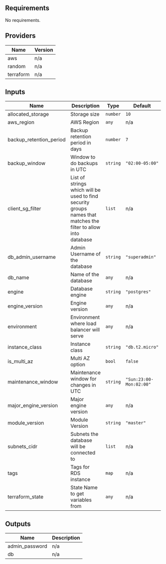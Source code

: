 ## Requirements

No requirements.

## Providers

| Name | Version |
|------|---------|
| aws | n/a |
| random | n/a |
| terraform | n/a |

## Inputs

| Name | Description | Type | Default | Required |
|------|-------------|------|---------|:--------:|
| allocated\_storage | Storage size | `number` | `10` | no |
| aws\_region | AWS Region | `any` | n/a | yes |
| backup\_retention\_period | Backup retention period in days | `number` | `7` | no |
| backup\_window | Window to do backups in UTC | `string` | `"02:00-05:00"` | no |
| client\_sg\_filter | List of strings which will be used to find security groups names that matches the filter to allow into database | `list` | n/a | yes |
| db\_admin\_username | Admin Username of the database | `string` | `"superadmin"` | no |
| db\_name | Name of the database | `any` | n/a | yes |
| engine | Database engine | `string` | `"postgres"` | no |
| engine\_version | Engine version | `any` | n/a | yes |
| environment | Environment where load balancer will serve | `any` | n/a | yes |
| instance\_class | Instance class | `string` | `"db.t2.micro"` | no |
| is\_multi\_az | Multi AZ option | `bool` | `false` | no |
| maintenance\_window | Maintenance window for changes in UTC | `string` | `"Sun:23:00-Mon:02:00"` | no |
| major\_engine\_version | Major engine version | `any` | n/a | yes |
| module\_version | Module Version | `string` | `"master"` | no |
| subnets\_cidr | Subnets the database will be connected to | `list` | n/a | yes |
| tags | Tags for RDS instance | `map` | n/a | yes |
| terraform\_state | State Name to get variables from | `any` | n/a | yes |

## Outputs

| Name | Description |
|------|-------------|
| admin\_password | n/a |
| db | n/a |

